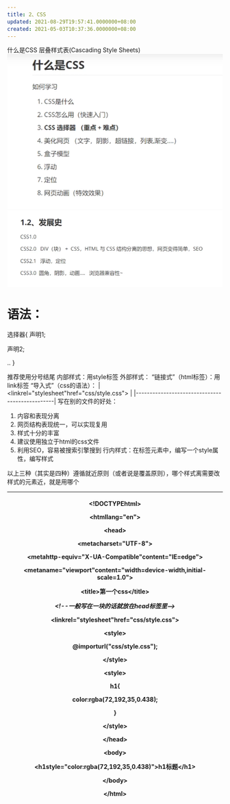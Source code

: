 ```yaml
---
title: 2、CSS
updated: 2021-08-29T19:57:41.0000000+08:00
created: 2021-05-03T10:37:36.0000000+08:00
---
```


什么是CSS
层叠样式表(Cascading Style Sheets)
![image1](resources/image1-1.png)
![image2](resources/image2-1.png)

# 语法：
选择器{
声明1;

声明2;

..
}

推荐使用分号结尾
内部样式：用style标签
外部样式：
“链接式”（html标签）：用link标签
“导入式”（css的语法）：
| \<linkrel="stylesheet"href="css/style.css"\> |
|------------------------------------------------|
写在别的文件的好处：
1.  内容和表现分离
2.  网页结构表现统一，可以实现复用
3.  样式十分的丰富
4.  建议使用独立于html的css文件
5.  利用SEO，容易被搜索引擎搜到
行内样式：在标签元素中，编写一个style属性，编写样式

以上三种（其实是四种）遵循就近原则（或者说是覆盖原则），哪个样式离需要改样式的元素近，就是用哪个
<table>
<colgroup>
<col style="width: 100%" />
</colgroup>
<thead>
<tr class="header">
<th><p>&lt;!DOCTYPEhtml&gt;</p>
<p>&lt;htmllang="en"&gt;</p>
<p>&lt;head&gt;</p>
<p>&lt;metacharset="UTF-8"&gt;</p>
<p>&lt;metahttp-equiv="X-UA-Compatible"content="IE=edge"&gt;</p>
<p>&lt;metaname="viewport"content="width=device-width,initial-scale=1.0"&gt;</p>
<p>&lt;title&gt;第一个css&lt;/title&gt;</p>
<p><em>&lt;!--一般写在一块的话就放在head标签里--&gt;</em></p>
<p>&lt;linkrel="stylesheet"href="css/style.css"&gt;</p>
<p>&lt;style&gt;</p>
<p>@importurl("css/style.css");</p>
<p>&lt;/style&gt;</p>
<p>&lt;style&gt;</p>
<p>h1{</p>
<p>color:rgba(72,192,35,0.438);</p>
<p>}</p>
<p>&lt;/style&gt;</p>
<p>&lt;/head&gt;</p>
<p>&lt;body&gt;</p>
<p>&lt;h1style="color:rgba(72,192,35,0.438)"&gt;h1标题&lt;/h1&gt;</p>
<p>&lt;/body&gt;</p>
<p>&lt;/html&gt;</p></th>
</tr>
</thead>
<tbody>
</tbody>
</table>
